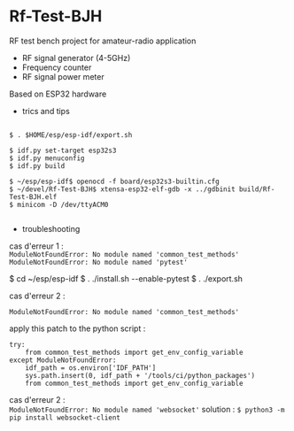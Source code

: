 # Rf-Test-BJH
RF test bench project for amateur-radio application

- RF signal generator (4-5GHz)
- Frequency counter
- RF signal power meter

Based on ESP32 hardware



- trics and tips 
```

$ . $HOME/esp/esp-idf/export.sh

$ idf.py set-target esp32s3    
$ idf.py menuconfig  
$ idf.py build  

$ ~/esp/esp-idf$ openocd -f board/esp32s3-builtin.cfg  
$ ~/devel/Rf-Test-BJH$ xtensa-esp32-elf-gdb -x ../gdbinit build/Rf-Test-BJH.elf  
$ minicom -D /dev/ttyACM0 
 
```

- troubleshooting

cas d'erreur 1 :  
`ModuleNotFoundError: No module named 'common_test_methods'`
`ModuleNotFoundError: No module named 'pytest'`

$ cd ~/esp/esp-idf
$ . ./install.sh --enable-pytest
$ . ./export.sh

cas d'erreur 2 : 

`ModuleNotFoundError: No module named 'common_test_methods'`

apply this patch to the python script : 
```
try:
    from common_test_methods import get_env_config_variable
except ModuleNotFoundError:
    idf_path = os.environ['IDF_PATH']
    sys.path.insert(0, idf_path + '/tools/ci/python_packages')
    from common_test_methods import get_env_config_variable
```

cas d'erreur 2 :  
`ModuleNotFoundError: No module named 'websocket'`
solution : `$ python3 -m pip install websocket-client`
